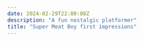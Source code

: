 ```yaml
--- 
date: 2024-02-29T22:00:00Z 
description: "A fun nostalgic platformer"
title: "Super Meat Boy first impressions"
---
```

